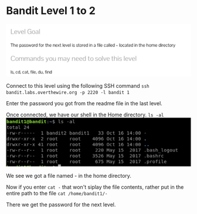 # Bandit Level 1 to 2

![Beep Level 1 to 2 Instructions](Images/Level-1-2-ins.png "Level 1 to 2 Instructions")

Connect to this level using the following SSH command
`ssh bandit.labs.overthewire.org -p 2220 -l bandit 1`

Enter the password you got from the readme file in the last level.

Once connected, we have our shell in the Home directory.
`ls -al`
![Beep ls -al](Images/Level-1-2-1.png "ls -al")

We see we got a file named - in the home directory.

Now if you enter `cat -` that won't siplay the file contents, rather put in
the entire path to the file `cat /home/bandit1/-`

There we get the password for the next level.

